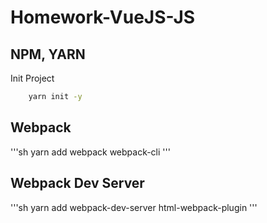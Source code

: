 # Homework-VueJS-JS

## NPM, YARN

Init Project

```sh
    yarn init -y
```

## Webpack

'''sh
    yarn add webpack webpack-cli
'''

## Webpack Dev Server

'''sh
    yarn add webpack-dev-server  html-webpack-plugin
'''
